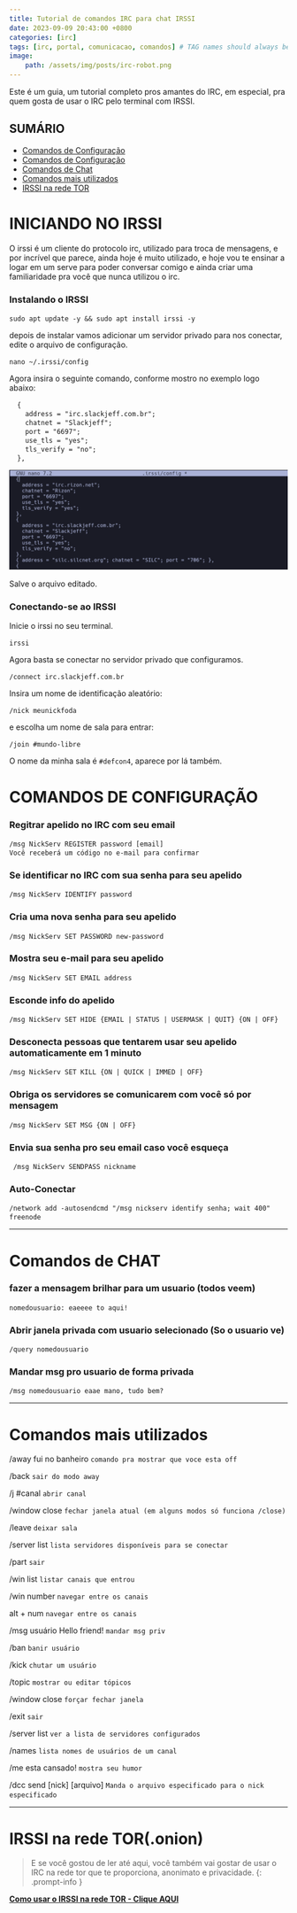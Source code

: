 ```yaml
---
title: Tutorial de comandos IRC para chat IRSSI
date: 2023-09-09 20:43:00 +0800
categories: [irc]
tags: [irc, portal, comunicacao, comandos] # TAG names should always be lowercase
image:
    path: /assets/img/posts/irc-robot.png
---
```


Este é um guia, um tutorial completo pros amantes do IRC, em especial, pra quem gosta de usar o IRC pelo terminal com IRSSI.

## SUMÁRIO

- [ Comandos de Configuração](#iniciando-no-irssi)
- [ Comandos de Configuração](#comandos-de-configuração)
- [ Comandos de Chat](#comandos-de-chat)
- [ Comandos mais utilizados](#comandos-mais-utilizados)
- [ IRSSI na rede TOR](#irssi-na-rede-toronion)


# INICIANDO NO IRSSI

O irssi é um cliente do protocolo irc, utilizado para troca de mensagens, e por incrível que parece, ainda hoje é muito utilizado, e hoje vou te ensinar a logar em um serve para poder conversar comigo e ainda criar uma familiaridade pra você que nunca utilizou o irc.

### Instalando o IRSSI

```
sudo apt update -y && sudo apt install irssi -y
```

depois de instalar vamos adicionar um servidor privado para nos conectar, edite o arquivo de configuração.

```
nano ~/.irssi/config
```

Agora insira o seguinte comando, conforme mostro no exemplo logo abaixo:

```
  {
    address = "irc.slackjeff.com.br";
    chatnet = "Slackjeff";
    port = "6697";
    use_tls = "yes";
    tls_verify = "no";
  },
```

![irssi exemplo](/assets/img/posts/config-irssi.png)

Salve o arquivo editado.

### Conectando-se ao IRSSI

Inicie o irssi no seu terminal.

```
irssi
```

Agora basta se conectar no servidor privado que configuramos.

```
/connect irc.slackjeff.com.br
```

Insira um nome de identificação aleatório:

```
/nick meunickfoda
```

e escolha um nome de sala para entrar:
```
/join #mundo-libre
```

O nome da minha sala é `#defcon4`, aparece por lá também.




# COMANDOS DE CONFIGURAÇÃO

### Regitrar apelido no IRC com seu email

```
/msg NickServ REGISTER password [email]
Você receberá um código no e-mail para confirmar
```

### Se identificar no IRC com sua senha para seu apelido

```
/msg NickServ IDENTIFY password
```

### Cria uma nova senha para seu apelido

```
/msg NickServ SET PASSWORD new-password
```

### Mostra seu e-mail para seu apelido

```
/msg NickServ SET EMAIL address
```

### Esconde info do apelido

```
/msg NickServ SET HIDE {EMAIL | STATUS | USERMASK | QUIT} {ON | OFF}
```

### Desconecta pessoas que tentarem usar seu apelido automaticamente em 1 minuto

```
/msg NickServ SET KILL {ON | QUICK | IMMED | OFF}
```

### Obriga os servidores se comunicarem com você só por mensagem

```
/msg NickServ SET MSG {ON | OFF}
```

### Envia sua senha pro seu email caso você esqueça

```
 /msg NickServ SENDPASS nickname
```

### Auto-Conectar

```
/network add -autosendcmd "/msg nickserv identify senha; wait 400" freenode
```

---

# Comandos de CHAT

### fazer a mensagem brilhar para um usuario (todos veem)

```
nomedousuario: eaeeee to aqui!
```

### Abrir janela privada com usuario selecionado (So o usuario ve)

```
/query nomedousuario
```

### Mandar msg pro usuario de forma privada

```
/msg nomedousuario eaae mano, tudo bem?
```

---

# Comandos mais utilizados

/away fui no banheiro `comando pra mostrar que voce esta off`

/back `sair do modo away`

/j #canal `abrir canal`

/window close `fechar janela atual (em alguns modos só funciona /close)`

/leave `deixar sala`

/server list `lista servidores disponíveis para se conectar`

/part `sair`

/win list `listar canais que entrou`

/win number `navegar entre os canais`

alt + num `navegar entre os canais`

/msg usuário Hello friend! `mandar msg priv`

/ban `banir usuário`

/kick `chutar um usuário`

/topic `mostrar ou editar tópicos`

/window close `forçar fechar janela`

/exit `sair`

/server list `ver a lista de servidores configurados`

/names `lista nomes de usuários de um canal`

/me esta cansado! `mostra seu humor`

/dcc send [nick] [arquivo] `Manda o arquivo especificado para o nick especificado`

---

# IRSSI na rede TOR(.onion)

> E se você gostou de ler até aqui, você também vai gostar de usar o IRC na rede tor que te proporciona, anonimato e privacidade.
{: .prompt-info }

[**Como usar o IRSSI na rede TOR - Clique AQUI**](/posts/fale-comigo-canal-irc/)
